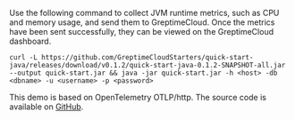 
Use the following command to collect JVM runtime metrics, such as CPU and memory usage, and send them to GreptimeCloud. Once the metrics have been sent successfully, they can be viewed on the GreptimeCloud dashboard.

```shell
curl -L https://github.com/GreptimeCloudStarters/quick-start-java/releases/download/v0.1.2/quick-start-java-0.1.2-SNAPSHOT-all.jar --output quick-start.jar && java -jar quick-start.jar -h <host> -db <dbname> -u <username> -p <password>
```

This demo is based on OpenTelemetry OTLP/http. The source code is available on [GitHub](https://github.com/GreptimeCloudStarters/quick-start-java).
